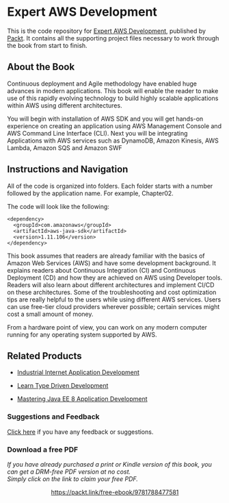 # Expert AWS Development
This is the code repository for [Expert AWS Development](https://www.packtpub.com/virtualization-and-cloud/expert-aws-development?utm_source=github&utm_medium=repository&utm_campaign=9781788477581), published by [Packt](https://www.packtpub.com/?utm_source=github). It contains all the supporting project files necessary to work through the book from start to finish.
## About the Book
Continuous deployment and Agile methodology have enabled huge advances in modern applications. This book will enable the reader to make use of this rapidly evolving technology to build highly scalable applications within AWS using different architectures.

You will begin with installation of AWS SDK and you will get hands-on experience on creating an application using AWS Management Console and AWS Command Line Interface (CLI). Next you will be integrating Applications with AWS services such as DynamoDB, Amazon Kinesis, AWS Lambda, Amazon SQS and Amazon SWF


## Instructions and Navigation
All of the code is organized into folders. Each folder starts with a number followed by the application name. For example, Chapter02.



The code will look like the following:
```
<dependency>
  <groupId>com.amazonaws</groupId>
  <artifactId>aws-java-sdk</artifactId>
  <version>1.11.106</version>
</dependency>
```

This book assumes that readers are already familiar with the basics of Amazon Web Services (AWS) and have some development background. It explains readers about Continuous Integration (CI) and Continuous Deployment (CD) and how they are achieved on AWS using Developer tools. Readers will also learn about different architectures and implement CI/CD on these architectures. Some of the troubleshooting and cost optimization tips are really helpful to the users while using different AWS services. Users can use free-tier cloud providers wherever possible; certain services might cost a small amount of money.

From a hardware point of view, you can work on any modern computer running for any operating system supported by AWS.

## Related Products
* [Industrial Internet Application Development](https://www.packtpub.com/application-development/industrial-internet-application-development?utm_source=github&utm_medium=repository&utm_campaign=9781788298599)

* [Learn Type Driven Development](https://www.packtpub.com/application-development/learn-type-driven-development?utm_source=github&utm_medium=repository&utm_campaign=9781788838016)

* [Mastering Java EE 8 Application Development](https://www.packtpub.com/application-development/mastering-java-ee-8-application-development?utm_source=github&utm_medium=repository&utm_campaign=9781786469205)

### Suggestions and Feedback
[Click here](https://docs.google.com/forms/d/e/1FAIpQLSe5qwunkGf6PUvzPirPDtuy1Du5Rlzew23UBp2S-P3wB-GcwQ/viewform) if you have any feedback or suggestions.
### Download a free PDF

 <i>If you have already purchased a print or Kindle version of this book, you can get a DRM-free PDF version at no cost.<br>Simply click on the link to claim your free PDF.</i>
<p align="center"> <a href="https://packt.link/free-ebook/9781788477581">https://packt.link/free-ebook/9781788477581 </a> </p>